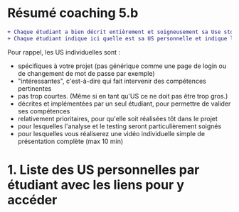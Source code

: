 # Résumé coaching 5.b
```diff
+ Chaque étudiant a bien décrit entièrement et soigneusement sa Use story personnelle, comme attendu. 
+ Chaque étudiant indique ici quelle est sa US personnelle et indique le lien pour pouvoir accéder à sa description.
```

Pour rappel, les US individuelles sont :
* spécifiques à votre projet (pas générique comme une page de login ou de changement de mot de passe par exemple)
* "intéressantes", c'est-à-dire qui fait intervenir des compétences pertinentes
* pas trop courtes. (Même si en tant qu'US ce ne doit pas être trop gros.)
* décrites et implémentées par un seul étudiant, pour permettre de valider ses compétences
* relativement prioritaires, pour qu'elle soit réalisées tôt dans le projet
* pour lesquelles l'analyse et le testing seront particulièrement soignés
* pour lesquelles vous réaliserez une vidéo individuelle simple de présentation complète (max 10 min)

# 1. Liste des US personnelles par étudiant avec les liens pour y accéder















































